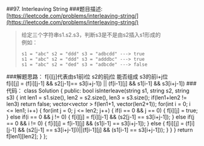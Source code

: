 ##97. Interleaving String
###题目描述:[https://leetcode.com/problems/interleaving-string/](https://leetcode.com/problems/interleaving-string/)
> 给定三个字符串s1.s2.s3，判断s3是不是由s2插入s1形成的    
> 例如：
> 
>     s1 = "abc" s2 = "ddd" s3 = "adbcdd" ---> true
>     s1 = "abc" s2 = "ddd" s3 = "adddbc" ---> true     
>     s1 = "abc" s2 = "ded" s3 = "adbcde" ---> false

###解题思路：
f[i][j]代表由s1前i位 s2的前j位 能否组成 s3的前i+j位    
f[i][j] = (f[i][j-1] && s2[j-1]== s3[i+j-1]) || (f[i-1][j] && s1[i-1] && s3[i+j-1])
###代码：
	class Solution {
	public:
	    bool isInterleave(string s1, string s2, string s3) {
	        int len1 = s1.size(), len2 = s2.size(), len3 = s3.size();
	        if(len1+len2 != len3) return false;
	        vector<vector<int> > f(len1+1, vector<int>(len2+1));
	        for(int i = 0; i <= len1; i++) {
	            for(int j = 0; j <= len2; j++) {
	                if(i == 0 && j == 0) {
	                    f[i][j] = true;
	                }
	                else if(i == 0 && j != 0) {
	                    f[i][j] = f[i][j-1] && (s2[j-1] == s3[i+j-1]);
	                }
	                else if(j == 0 && i != 0) {
	                    f[i][j] = f[i-1][j] && (s1[i-1] == s3[i+j-1]);
	                }
	                else {
	                    f[i][j] = (f[i][j-1] && (s2[j-1] == s3[i+j-1]))||(f[i-1][j] && (s1[i-1] == s3[i+j-1]));
	                }
	            }
	        }
	        return f[len1][len2];
	    }
	};